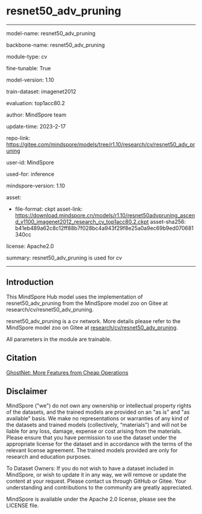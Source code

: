 # resnet50_adv_pruning

---

model-name: resnet50_adv_pruning

backbone-name: resnet50_adv_pruning

module-type: cv

fine-tunable: True

model-version: 1.10

train-dataset: imagenet2012

evaluation: top1acc80.2

author: MindSpore team

update-time: 2023-2-17

repo-link: <https://gitee.com/mindspore/models/tree/r1.10/research/cv/resnet50_adv_pruning>

user-id: MindSpore

used-for: inference

mindspore-version: 1.10

asset:

-
    file-format: ckpt
    asset-link: <https://download.mindspore.cn/models/r1.10/resnet50advpruning_ascend_v1100_imagenet2012_research_cv_top1acc80.2.ckpt>
    asset-sha256: b41eb489a62c8c12ff88b7f028bc4a943f29f8e25a0a9ec69b9ed070681340cc

license: Apache2.0

summary: resnet50_adv_pruning is used for cv

---

## Introduction

This MindSpore Hub model uses the implementation of resnet50_adv_pruning from the MindSpore model zoo on Gitee at research/cv/resnet50_adv_pruning.

resnet50_adv_pruning is a cv network. More details please refer to the MindSpore model zoo on Gitee at [research/cv/resnet50_adv_pruning](https://gitee.com/mindspore/models/blob/r1.10/research/cv/resnet50_adv_pruning/README.md).

All parameters in the module are trainable.

## Citation

[GhostNet: More Features from Cheap Operations](https://openaccess.thecvf.com/content_CVPR_2020/papers/Han_GhostNet_More_Features_From_Cheap_Operations_CVPR_2020_paper.pdf)

## Disclaimer

MindSpore ("we") do not own any ownership or intellectual property rights of the datasets, and the trained models are provided on an "as is" and "as available" basis. We make no representations or warranties of any kind of the datasets and trained models (collectively, “materials”) and will not be liable for any loss, damage, expense or cost arising from the materials. Please ensure that you have permission to use the dataset under the appropriate license for the dataset and in accordance with the terms of the relevant license agreement. The trained models provided are only for research and education purposes.

To Dataset Owners: If you do not wish to have a dataset included in MindSpore, or wish to update it in any way, we will remove or update the content at your request. Please contact us through GitHub or Gitee. Your understanding and contributions to the community are greatly appreciated.

MindSpore is available under the Apache 2.0 license, please see the LICENSE file.
